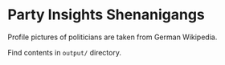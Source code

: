 # Party Insights Shenanigangs

Profile pictures of politicians are taken from German Wikipedia.

Find contents in `output/` directory. 